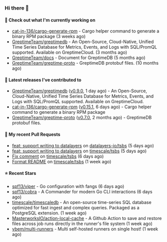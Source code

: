 ### Hi there 👋

#### 👷 Check out what I'm currently working on

- [cat-in-136/cargo-generate-rpm](https://github.com/cat-in-136/cargo-generate-rpm) - Cargo helper command to generate a binary RPM package (3 weeks ago)
- [GreptimeTeam/greptimedb](https://github.com/GreptimeTeam/greptimedb) - An Open-Source, Cloud-Native, Unified Time Series Database for Metrics, Events, and Logs with SQL/PromQL supported. Available on GreptimeCloud. (3 months ago)
- [GreptimeTeam/docs](https://github.com/GreptimeTeam/docs) - Document for GreptimeDB (5 months ago)
- [GreptimeTeam/greptime-proto](https://github.com/GreptimeTeam/greptime-proto) - GreptimeDB protobuf files. (10 months ago)

#### 🔭 Latest releases I've contributed to

- [GreptimeTeam/greptimedb](https://github.com/GreptimeTeam/greptimedb) ([v0.9.0](https://github.com/GreptimeTeam/greptimedb/releases/tag/v0.9.0), 1 day ago) - An Open-Source, Cloud-Native, Unified Time Series Database for Metrics, Events, and Logs with SQL/PromQL supported. Available on GreptimeCloud.
- [cat-in-136/cargo-generate-rpm](https://github.com/cat-in-136/cargo-generate-rpm) ([v0.15.1](https://github.com/cat-in-136/cargo-generate-rpm/releases/tag/v0.15.1), 6 days ago) - Cargo helper command to generate a binary RPM package
- [GreptimeTeam/greptime-proto](https://github.com/GreptimeTeam/greptime-proto) ([v0.7.0](https://github.com/GreptimeTeam/greptime-proto/releases/tag/v0.7.0), 2 months ago) - GreptimeDB protobuf files.

#### 🔨 My recent Pull Requests

- [feat: support writing to datalayers](https://github.com/datalayers-io/tsbs/pull/1) on [datalayers-io/tsbs](https://github.com/datalayers-io/tsbs) (5 days ago)
- [feat: support writing to datalayers](https://github.com/timescale/tsbs/pull/258) on [timescale/tsbs](https://github.com/timescale/tsbs) (5 days ago)
- [Fix comment](https://github.com/timescale/tsbs/pull/257) on [timescale/tsbs](https://github.com/timescale/tsbs) (6 days ago)
- [Format README](https://github.com/timescale/tsbs/pull/256) on [timescale/tsbs](https://github.com/timescale/tsbs) (1 week ago)

#### ⭐ Recent Stars

- [spf13/viper](https://github.com/spf13/viper) - Go configuration with fangs (6 days ago)
- [spf13/cobra](https://github.com/spf13/cobra) - A Commander for modern Go CLI interactions (6 days ago)
- [timescale/timescaledb](https://github.com/timescale/timescaledb) - An open-source time-series SQL database optimized for fast ingest and complex queries.  Packaged as a PostgreSQL extension. (1 week ago)
- [MasterworksIO/action-local-cache](https://github.com/MasterworksIO/action-local-cache) - A Github Action to save and restore files across job runs directly in the runner&#39;s file system (1 week ago)
- [vbem/multi-runners](https://github.com/vbem/multi-runners) - Multi self-hosted runners on single host! (1 week ago)

